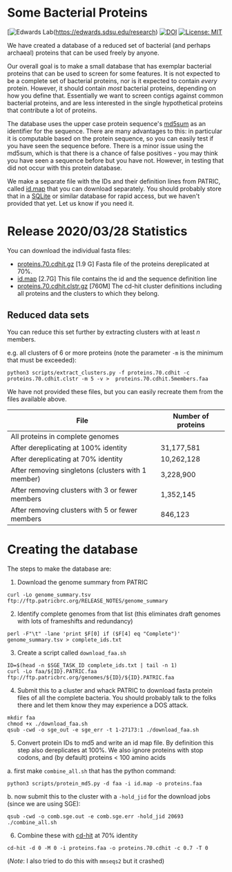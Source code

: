 # Some Bacterial Proteins

[![Edwards Lab](https://img.shields.io/badge/Bioinformatics-Edwards-Red)(https://edwards.sdsu.edu/research)
[![DOI](https://www.zenodo.org/badge/252589739.svg)](https://www.zenodo.org/badge/latestdoi/252589739)
[![License: MIT](https://img.shields.io/badge/License-MIT-yellow.svg)](https://opensource.org/licenses/MIT)


We have created a database of a reduced set of bacterial (and perhaps archaeal) proteins that can be used freely by anyone.

Our overall goal is to make a small database that has exemplar bacterial proteins that can be used to screen for some features. It is not expected to be a complete set of bacterial proteins, nor is it expected to contain _every_ protein. However, it should contain _most_ bacterial proteins, depending on how you define that. Essentially we want to screen contigs against common bacterial proteins, and are less interested in the single hypothetical proteins that contribute a lot of proteins.

The database uses the upper case protein sequence's [md5sum](https://en.wikipedia.org/wiki/Md5sum) as an identifier for the sequence. There are many advantages to this: in particular it is computable based on the protein sequence, so you can easily test if you have seen the sequence before. There is a minor issue using the md5sum, which is that there is a chance of false positives - you may think you have seen a sequence before but you have not. However, in testing that did not occur with this protein database.

We make a separate file with the IDs and their definition lines from PATRIC, called [id.map](id.map.gz) that you can download separately. You should probably store that in a [SQLite](https://www.sqlite.org/) or similar database for rapid access, but we haven't provided that yet. Let us know if you need it. 


# Release 2020/03/28 Statistics

You can download the individual fasta files:
- [proteins.70.cdhit.gz](https://edwards.sdsu.edu/data/BacterialProteins/latest/id.map.gz) [1.9 G] Fasta file of the proteins dereplicated at 70%.
- [id.map](https://edwards.sdsu.edu/data/BacterialProteins/latest/id.map.gz) [2.7G] This file contains the id and the sequence definition line
- [proteins.70.cdhit.clstr.gz](https://edwards.sdsu.edu/data/BacterialProteins/latest/proteins.70.cdhit.clstr.gz) [760M] The cd-hit cluster definitions including all proteins and the clusters to which they belong.

## Reduced data sets

You can reduce this set further by extracting clusters with at least _n_ members.

e.g. all clusters of 6 or more proteins (note the parameter `-m` is the minimum that must be exceeded):

```
python3 scripts/extract_clusters.py -f proteins.70.cdhit -c proteins.70.cdhit.clstr -m 5 -v >  proteins.70.cdhit.5members.faa
```

We have not provided these files, but you can easily recreate them from the files available above.

File | Number of proteins
--- | ---
All proteins in complete genomes | 
After dereplicating at 100% identity | 31,177,581
After dereplicating at 70% identity  | 10,262,128
After removing singletons (clusters with 1 member) | 3,228,900
After removing clusters with 3 or fewer members | 1,352,145
After removing clusters with 5 or fewer members | 846,123




# Creating the database

The steps to make the database are:

1. Download the genome summary from PATRIC
```
curl -Lo genome_summary.tsv ftp://ftp.patricbrc.org/RELEASE_NOTES/genome_summary
```

2. Identify complete genomes from that list (this eliminates draft genomes with lots of frameshifts and redundancy)
```
perl -F"\t" -lane 'print $F[0] if ($F[4] eq "Complete")' genome_summary.tsv > complete_ids.txt
```

3. Create a script called `download_faa.sh`

```
ID=$(head -n $SGE_TASK_ID complete_ids.txt | tail -n 1)
curl -Lo faa/${ID}.PATRIC.faa ftp://ftp.patricbrc.org/genomes/${ID}/${ID}.PATRIC.faa
```

4. Submit this to a cluster and whack PATRIC to download fasta protein files of all the complete bacteria. You should probably talk to the folks there and let them know they may experience a DOS attack. 

```
mkdir faa
chmod +x ./download_faa.sh
qsub -cwd -o sge_out -e sge_err -t 1-27173:1 ./download_faa.sh
```

5. Convert protein IDs to md5 and write an id map file. By definition this step also dereplicates at 100%. We also ignore proteins with stop codons, and (by default) proteins < 100 amino acids

a. first make `combine_all.sh` that has the python command:
```
python3 scripts/protein_md5.py -d faa -i id.map -o proteins.faa
```

b. now submit this to the cluster with a `-hold_jid` for the download jobs (since we are using SGE):

```
qsub -cwd -o comb.sge.out -e comb.sge.err -hold_jid 20693 ./combine_all.sh
```

6. Combine these with [cd-hit](http://www.cd-hit.org/) at 70% identity

```
cd-hit -d 0 -M 0 -i proteins.faa -o proteins.70.cdhit -c 0.7 -T 0
```

(_Note_: I also tried to do this with `mmseqs2` but it crashed)

